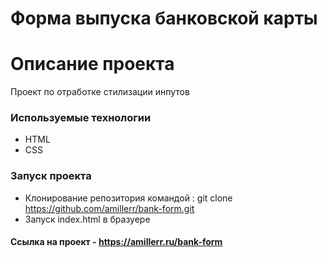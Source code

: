 # Форма выпуска банковской карты 
#
# Описание проекта

Проект по отработке стилизации инпутов

### Используемые технологии
- HTML
- CSS

### Запуск проекта

- Клонирование репозитория командой : git clone https://github.com/amillerr/bank-form.git
- Запуск index.html в бразуере

#### Ссылка на проект - https://amillerr.ru/bank-form
